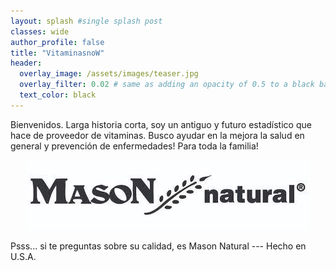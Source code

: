 ```yaml
---
layout: splash #single splash post
classes: wide
author_profile: false
title: "VitaminasnoW"
header:
  overlay_image: /assets/images/teaser.jpg
  overlay_filter: 0.02 # same as adding an opacity of 0.5 to a black background
  text_color: black
---
```


Bienvenidos.
Larga historia corta, soy un antiguo y futuro estadístico que hace de proveedor de vitaminas. Busco ayudar en la mejora la salud en general y prevención de enfermedades! Para toda la familia!

<p align="center">
  <img src="https://github.com/vitaminasnow/vitaminasnow.github.io/blob/main/assets/images/masonlog.jpeg?raw=true" alt="Sublime's custom image"/>
</p>

Psss... si te preguntas sobre su calidad, es Mason Natural --- Hecho en U.S.A. 


